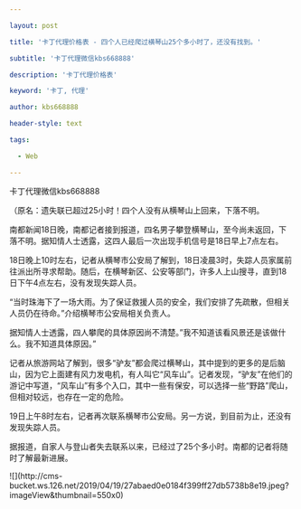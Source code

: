 ---
layout: post
title: '卡丁代理价格表 - 四个人已经爬过横琴山25个多小时了，还没有找到。'
subtitle: '卡丁代理微信kbs668888'
description: '卡丁代理价格表'
keyword: '卡丁, 代理'
author: kbs668888
header-style: text
tags:
  - Web
---
卡丁代理微信kbs668888

（原名：遗失联已超过25小时！四个人没有从横琴山上回来，下落不明。

南都新闻18日晚，南都记者接到报道，四名男子攀登横琴山，至今尚未返回，下落不明。据知情人士透露，这四人最后一次出现手机信号是18日早上7点左右。

18日晚上10时左右，记者从横琴市公安局了解到，18日凌晨3时，失踪人员家属前往派出所寻求帮助。随后，在横琴新区、公安等部门，许多人上山搜寻，直到18日下午4点左右，没有发现失踪人员。

“当时珠海下了一场大雨。为了保证救援人员的安全，我们安排了先疏散，但相关人员仍在待命。”介绍横琴市公安局相关负责人。

据知情人士透露，四人攀爬的具体原因尚不清楚。”我不知道该看风景还是该做什么。我不知道具体原因。”

记者从旅游网站了解到，很多“驴友”都会爬过横琴山，其中提到的更多的是后脑山，因为它上面建有风力发电机，有人叫它“风车山”。记者发现，“驴友”在他们的游记中写道，“风车山”有多个入口，其中一些有保安，可以选择一些“野路”爬山，但相对较远，也存在一定的危险。

19日上午8时左右，记者再次联系横琴市公安局。另一方说，到目前为止，还没有发现失踪人员。

据报道，自家人与登山者失去联系以来，已经过了25个多小时。南都的记者将随时了解最新进展。

![](http://cms-
bucket.ws.126.net/2019/04/19/27abaed0e0184f399ff27db5738b8e19.jpeg?imageView&thumbnail=550x0)  

